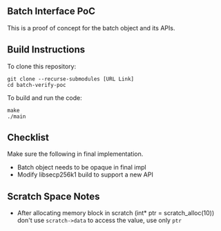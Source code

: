 Batch Interface PoC
---
This is a proof of concept for the batch object and its APIs.

Build Instructions
---
To clone this repository:
```
git clone --recurse-submodules [URL Link]
cd batch-verify-poc
```
To build and run the code:
```
make
./main
```

Checklist
---
Make sure the following in final implementation.
- Batch object needs to be opaque in final impl
- Modify libsecp256k1 build to support a new API

Scratch Space Notes
---
- After allocating memory block in scratch (int* ptr = scratch_alloc(10)) don't use `scratch->data` to access the value, use only `ptr`
